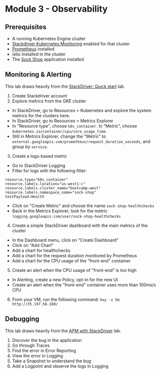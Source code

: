 # Module 3 - Observability

## Prerequisites

* A running Kubernetes Engine cluster
* [Stackdriver Kubernetes Monitoring](https://cloud.google.com/monitoring/kubernetes-engine/installing) enabled for that cluster
* [Prometheus](https://cloud.google.com/monitoring/kubernetes-engine/prometheus) installed
* istio installed in the cluster
* The [Sock Shop](https://microservices-demo.github.io/) application installed

## Monitoring & Alerting

This lab draws heavily from the [StackDriver: Quick start](https://qwiklabs.com/focuses/559?locale=en&parent=catalog) lab.

1. Create Stackdriver account
2. Explore metrics from the GKE cluster
 * In StackDriver, go to Resources > Kubernetes and explore the system
 metrics for the clusters here.
 * In StackDriver, go to Resources > Metrics Explorer
 * In "Resource type", choose `k8s_container`. In "Metric", choose
  `kubernetes.io/container/cpu/core_usage_time`.
 * Still in Metrics Explorer, change the "Metric" to
 `external.googleapis.com/prometheus/request_duration_seconds`, and group by
 `service`.
3. Create a logs-based metric
 * Go to StackDriver Logging
 * Filter for logs with the following filter:
```
resource.type="k8s_container"
resource.labels.location="us-west1-c"
resource.labels.cluster_name="bootcamp-west"
resource.labels.namespace_name="sock-shop"
textPayload:Health
```
 * Click on "Create Metric" and choose the name `sock-shop-healthchecks`
 * Back in the Metrics Explorer, look for the metric
 `logging.googleapis.com/user/sock-shop-healthchecks`
4. Create a simple StackDriver dashboard with the main metrics of the cluster
 * In the Dashboard menu, click on "Create Dashboard"
 * Click on "Add Chart"
 * Add a chart for healthchecks
 * Add a chart for the request duration monitored by Prometheus
 * Add a chart for the CPU usage of the "front-end" container
5. Create an alert when the CPU usage of "front-end" is too high
 * In Alerting, create a new Policy, opt-in for the new UI
 * Create an alert when the "front-end" container uses more than 100ms/s CPU
6. From your VM, run the following command: `hey -z 5m http://35.197.58.160/`

## Debugging

This lab draws heavily from the [APM with StackDriver](https://events.qwiklab.com/labs/742/edit#step1) lab.

1. Discover the bug in the application
2. Go through Traces
3. Find the error in Error Reporting
4. View the error in Logging
5. Take a Snapshot to understand the bug
6. Add a Logpoint and observe the logs in Logging
